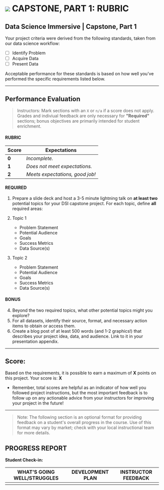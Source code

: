 # ![](https://ga-dash.s3.amazonaws.com/production/assets/logo-9f88ae6c9c3871690e33280fcf557f33.png) CAPSTONE, PART 1: RUBRIC

## Data Science Immersive | Capstone, Part 1			
Your project criteria were derived from the following standards, taken from our data science workflow:

- [ ] Identify Problem
- [ ] Acquire Data
- [ ] Present Data

Acceptable performance for these standards is based on how well you've performed the specific requirements listed below.

---

## Performance Evaluation
> Instructors: Mark sections with an `X` or `n/a` if a score does not apply. Grades and indiviual feedback are only necessary for **"Required"** sections; bonus objectives are primarily intended for student enrichment.

#### RUBRIC
Score  | Expectations
--- | ---
**0** | _Incomplete._
**1** | _Does not meet expectations._
**2** | _Meets expectations, good job!_


#### REQUIRED
1. Prepare a slide deck and host a 3-5 minute lightning talk on **at least two** potential topics for your DSI capstone project. For each topic, define **all** required areas:

2. Topic 1
   - Problem Statement
   - Potential Audience
   - Goals
   - Success Metrics
   - Data Source(s)

3. Topic 2
   - Problem Statement
   - Potential Audience
   - Goals
   - Success Metrics
   - Data Source(s)

#### BONUS
4. Beyond the two required topics, what other potential topics might you explore?
5. For all datasets, identify their source, format, and necessary action items to obtain or access them.
6. Create a blog post of at least 500 words (and 1-2 graphics!) that describes your project idea, data, and audience. Link to it in your presentation appendix.


---

## Score:
Based on the requirements, it is possible to earn a maximum of  **X**  points on this project. Your score is: **X**

- Remember, total scores are helpful as an indicator of how well you followed project instructions, but the most important feedback is to follow up on any actionable advice from your instructors for improving your project in the future!

---

> Note: The following section is an optional format for providing feedback on a student's overall progress in the course. Use of this format may vary by market; check with your local instructional team for more details.

## PROGRESS REPORT
**Student Check-in:**

|WHAT’S GOING WELL/STRUGGLES|DEVELOPMENT PLAN|INSTRUCTOR FEEDBACK|
|---------------------------|----------------|-------------------|
|                           |                |                   |
